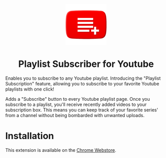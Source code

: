 <div align="center">
 <img src="icons/YTPlaylistSubscriber128px.png">
</div>
<h1 align="center">Playlist Subscriber for Youtube</h1>

Enables you to subscribe to any Youtube playlist.
Introducing the "Playlist Subscription" feature, allowing you to subscribe to your favorite Youtube playlists with one click!

Adds a "Subscribe" button to every Youtube playlist page. Once you subscribe to a playlist, you'll receive recently added videos to your subscription box. This means you can keep track of your favorite series' from a channel without being bombarded with unwanted uploads.

<h1>Installation</h1> 
This extension is available on the <a href = "https://chrome.google.com/webstore/detail/playlist-subscriber-for-y/hfodjopaffebgnlmlbmambdfcjbjbjgm">Chrome Webstore</a>.
